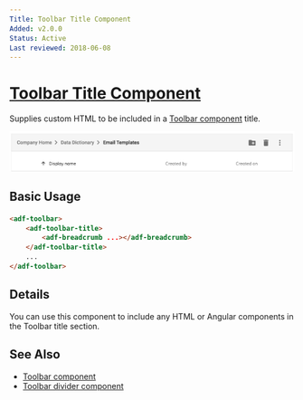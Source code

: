 ```yaml
---
Title: Toolbar Title Component
Added: v2.0.0
Status: Active
Last reviewed: 2018-06-08
---
```


# [Toolbar Title Component](../../../lib/core/src/lib/toolbar/toolbar-title.component.ts "Defined in toolbar-title.component.ts")

Supplies custom HTML to be included in a [Toolbar component](toolbar.component.md) title.

![](../../docassets/images/adf-toolbar-02.png)

## Basic Usage

```html
<adf-toolbar>
    <adf-toolbar-title>
        <adf-breadcrumb ...></adf-breadcrumb>
    </adf-toolbar-title>
    ...
</adf-toolbar>
```

## Details

You can use this component to include any HTML or Angular components in the Toolbar title section.

## See Also

-   [Toolbar component](toolbar.component.md)
-   [Toolbar divider component](toolbar-divider.component.md)
